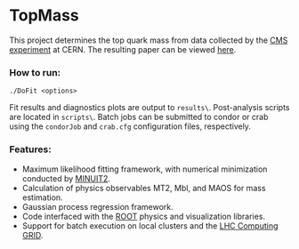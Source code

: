 # TopMass

This project determines the top quark mass from data collected by the [CMS experiment](https://cms.cern) at CERN.  The resulting paper can be viewed [here](https://arxiv.org/abs/1704.06142).

### How to run:

```
./DoFit <options>
```

Fit results and diagnostics plots are output to `results\`.  Post-analysis scripts are located in `scripts\`.  Batch jobs can be submitted to condor or crab using the `condorJob` and `crab.cfg` configuration files, respectively.

### Features:

- Maximum likelihood fitting framework, with numerical minimization conducted by [MINUIT2](http://seal.web.cern.ch/seal/snapshot/work-packages/mathlibs/minuit/).
- Calculation of physics observables MT2, Mbl, and MAOS for mass estimation.
- Gaussian process regression framework.
- Code interfaced with the [ROOT](https://root.cern.ch) physics and visualization libraries.
- Support for batch execution on local clusters and the [LHC Computing GRID](http://wlcg.web.cern.ch).
